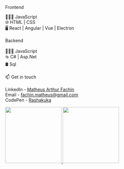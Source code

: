 Frontend

👨🏻‍💻 JavaScript <br>
🌐 HTML | CSS <br>
🖥️ React | Angular | Vue | Electron <br>
 <br>
Backend <br>
 <br>
👨🏻‍💻 JavaScript <br>
☕ C# | Asp.Net <br>
🛢️ Sql <br>
 <br>
 📫 Get in touch <br>
  <br>
LinkedIn - <a href="https://www.linkedin.com/in/matheus-arthur-fachin/">Matheus Arthur Fachin</a>   <br>
Email - <a href="mailto:fachin.matheus@gmail.com">fachin.matheus@gmail.com</a>  <br>
CodePen - <a href="https://codepen.io/rashakuka">Rashakuka</a>   <br>

<a href="https://github.com/Rashakuka">
  <img height="180em" src="https://github-readme-stats.vercel.app/api?username=Rashakuka&show_icons=true&theme=dark&include_all_commits=true&count_private=true"/>
  <img height="180em" src="https://github-readme-stats.vercel.app/api/top-langs/?username=Rashakuka&layout=compact&langs_count=7&theme=dark"/>
</a>
